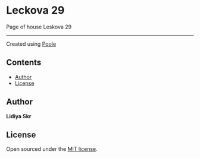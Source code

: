 # Leckova 29

Page of house Leskova 29

-----

Created using [Poole](https://github.com/poole/poole)


## Contents

- [Author](#author)
- [License](#license)


## Author

**Lidiya Skr**



## License

Open sourced under the [MIT license](LICENSE.md).

